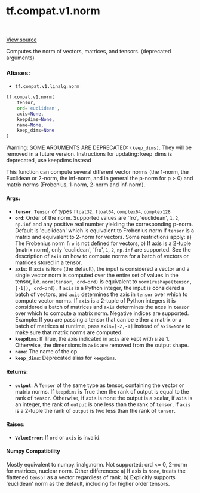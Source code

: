 <div itemscope itemtype="http://developers.google.com/ReferenceObject">
<meta itemprop="name" content="tf.compat.v1.norm" />
<meta itemprop="path" content="Stable" />
</div>

# tf.compat.v1.norm

<!-- Insert buttons -->

<table class="tfo-notebook-buttons tfo-api" align="left">
</table>

<a target="_blank" href="/code/stable/tensorflow/python/ops/linalg_ops.py">View source</a>



<!-- Start diff -->
Computes the norm of vectors, matrices, and tensors. (deprecated arguments)

### Aliases:

* `tf.compat.v1.linalg.norm`


``` python
tf.compat.v1.norm(
    tensor,
    ord='euclidean',
    axis=None,
    keepdims=None,
    name=None,
    keep_dims=None
)
```



<!-- Placeholder for "Used in" -->

Warning: SOME ARGUMENTS ARE DEPRECATED: `(keep_dims)`. They will be removed in a future version.
Instructions for updating:
keep_dims is deprecated, use keepdims instead

This function can compute several different vector norms (the 1-norm, the
Euclidean or 2-norm, the inf-norm, and in general the p-norm for p > 0) and
matrix norms (Frobenius, 1-norm, 2-norm and inf-norm).

#### Args:


* <b>`tensor`</b>: `Tensor` of types `float32`, `float64`, `complex64`, `complex128`
* <b>`ord`</b>: Order of the norm. Supported values are 'fro', 'euclidean',
  `1`, `2`, `np.inf` and any positive real number yielding the corresponding
  p-norm. Default is 'euclidean' which is equivalent to Frobenius norm if
  `tensor` is a matrix and equivalent to 2-norm for vectors.
  Some restrictions apply:
    a) The Frobenius norm `fro` is not defined for vectors,
    b) If axis is a 2-tuple (matrix norm), only 'euclidean', 'fro', `1`,
       `2`, `np.inf` are supported.
  See the description of `axis` on how to compute norms for a batch of
  vectors or matrices stored in a tensor.
* <b>`axis`</b>: If `axis` is `None` (the default), the input is considered a vector
  and a single vector norm is computed over the entire set of values in the
  tensor, i.e. `norm(tensor, ord=ord)` is equivalent to
  `norm(reshape(tensor, [-1]), ord=ord)`.
  If `axis` is a Python integer, the input is considered a batch of vectors,
  and `axis` determines the axis in `tensor` over which to compute vector
  norms.
  If `axis` is a 2-tuple of Python integers it is considered a batch of
  matrices and `axis` determines the axes in `tensor` over which to compute
  a matrix norm.
  Negative indices are supported. Example: If you are passing a tensor that
  can be either a matrix or a batch of matrices at runtime, pass
  `axis=[-2,-1]` instead of `axis=None` to make sure that matrix norms are
  computed.
* <b>`keepdims`</b>: If True, the axis indicated in `axis` are kept with size 1.
  Otherwise, the dimensions in `axis` are removed from the output shape.
* <b>`name`</b>: The name of the op.
* <b>`keep_dims`</b>: Deprecated alias for `keepdims`.


#### Returns:


* <b>`output`</b>: A `Tensor` of the same type as tensor, containing the vector or
  matrix norms. If `keepdims` is True then the rank of output is equal to
  the rank of `tensor`. Otherwise, if `axis` is none the output is a scalar,
  if `axis` is an integer, the rank of `output` is one less than the rank
  of `tensor`, if `axis` is a 2-tuple the rank of `output` is two less
  than the rank of `tensor`.


#### Raises:


* <b>`ValueError`</b>: If `ord` or `axis` is invalid.



#### Numpy Compatibility
Mostly equivalent to numpy.linalg.norm.
Not supported: ord <= 0, 2-norm for matrices, nuclear norm.
Other differences:
  a) If axis is `None`, treats the flattened `tensor` as a vector
   regardless of rank.
  b) Explicitly supports 'euclidean' norm as the default, including for
   higher order tensors.

